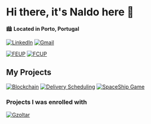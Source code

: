 # Hi there, it's Naldo here 👋

🏙️ **Located in Porto, Portugal**

[![LinkedIn](https://img.shields.io/badge/LinkedIn-0077B5?style=for-the-badge&logo=linkedin&logoColor=white)](https://www.linkedin.com/in/naldo-delgado-37a947248/)
[![Gmail](https://img.shields.io/badge/Email-D14836?style=for-the-badge&logo=gmail&logoColor=white)](mailto:nnmd210@gmail.com)

[![FEUP](https://img.shields.io/badge/-FEUP-black?style=for-the-badge)](https://sigarra.up.pt/feup/pt/web_page.Inicial)
[![FCUP](https://img.shields.io/badge/-FCUP-black?style=for-the-badge)](https://sigarra.up.pt/fcup/pt/web_page.Inicial)

## My Projects

[![Blockchain](https://img.shields.io/badge/-blockchain-purple?style=for-the-badge)](https://github.com/naldodelgado/BlockChainProject)
[![Delivery Scheduling](https://img.shields.io/badge/-delivery_schedule-green?style=for-the-badge)](https://github.com/tiagorspires/IA-DeliveryScheduling)
[![SpaceShip Game](https://img.shields.io/badge/-Space_Ship_Game-yellow?style=for-the-badge)](https://github.com/tiagorspires/LDTS-SpaceShip)

### Projects I was enrolled with
[![Gzoltar](https://img.shields.io/badge/-GZoltar-brown?style=for-the-badge)](https://github.com/GZoltar/gzoltar)




<!--
**naldodelgado/naldodelgado** is a ✨ _special_ ✨ repository because its `README.md` (this file) appears on your GitHub profile.

Here are some ideas to get you started:

- 🔭 I’m currently working on ...
- 🌱 I’m currently learning ...
- 👯 I’m looking to collaborate on ...
- 🤔 I’m looking for help with ...
- 💬 Ask me about ...
- 📫 How to reach me: ...
- 😄 Pronouns: ...
- ⚡ Fun fact: ...
-->
